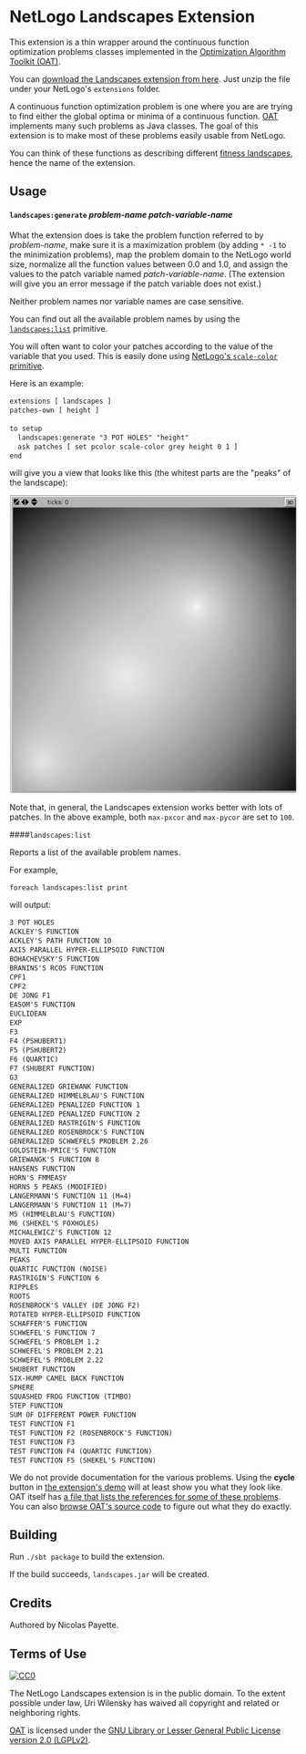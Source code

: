 # NetLogo Landscapes Extension

This extension is a thin wrapper around the continuous function optimization problems classes implemented in the [Optimization Algorithm Toolkit (OAT)](http://optalgtoolkit.sourceforge.net/).

You can [download the Landscapes extension from here](https://github.com/NetLogo/Landscapes-Extension/releases/download/1.0.0/landscapes.zip). Just unzip the file under your NetLogo's `extensions` folder.

A continuous function optimization problem is one where you are are trying to find either the global optima or minima of a continuous function. [OAT](http://optalgtoolkit.sourceforge.net/) implements many such problems as Java classes. The goal of this extension is to make most of these problems easily usable from NetLogo.

You can think of these functions as describing different [fitness landscapes](http://en.wikipedia.org/wiki/Fitness_landscape), hence the name of the extension.

## Usage

#### `landscapes:generate` _problem-name_ _patch-variable-name_

What the extension does is take the problem function referred to by _problem-name_, make sure it is a maximization problem (by adding `* -1` to the minimization problems), map the problem domain to the NetLogo world size, normalize all the function values between 0.0 and 1.0, and assign the values to the patch variable named _patch-variable-name_. (The extension will give you an error message if the patch variable does not exist.)

Neither problem names nor variable names are case sensitive.

You can find out all the available problem names by using the [`landscapes:list`](#landscapeslist) primitive.

You will often want to color your patches according to the value of the variable that you used. This is easily done using [NetLogo's `scale-color` primitive](http://ccl.northwestern.edu/netlogo/docs/dictionary.html#scale-color).

Here is an example:

    extensions [ landscapes ]
    patches-own [ height ]

    to setup
      landscapes:generate "3 POT HOLES" "height"
      ask patches [ set pcolor scale-color grey height 0 1 ]
    end

will give you a view that looks like this (the whitest parts are the "peaks" of the landscape):

![3 pot holes result](doc/3-pot-holes.png)

Note that, in general, the Landscapes extension works better with lots of patches. In the above example, both `max-pxcor` and `max-pycor` are set to `100`.

####`landscapes:list`

Reports a list of the available problem names.

For example,

    foreach landscapes:list print

will output:

    3 POT HOLES
    ACKLEY'S FUNCTION
    ACKLEY'S PATH FUNCTION 10
    AXIS PARALLEL HYPER-ELLIPSOID FUNCTION
    BOHACHEVSKY'S FUNCTION
    BRANINS'S RCOS FUNCTION
    CPF1
    CPF2
    DE JONG F1
    EASOM'S FUNCTION
    EUCLIDEAN
    EXP
    F3
    F4 (PSHUBERT1)
    F5 (PSHUBERT2)
    F6 (QUARTIC)
    F7 (SHUBERT FUNCTION)
    G3
    GENERALIZED GRIEWANK FUNCTION
    GENERALIZED HIMMELBLAU'S FUNCTION
    GENERALIZED PENALIZED FUNCTION 1
    GENERALIZED PENALIZED FUNCTION 2
    GENERALIZED RASTRIGIN'S FUNCTION
    GENERALIZED ROSENBROCK'S FUNCTION
    GENERALIZED SCHWEFELS PROBLEM 2.26
    GOLDSTEIN-PRICE'S FUNCTION
    GRIEWANGK'S FUNCTION 8
    HANSENS FUNCTION
    HORN'S FMMEASY
    HORNS 5 PEAKS (MODIFIED)
    LANGERMANN'S FUNCTION 11 (M=4)
    LANGERMANN'S FUNCTION 11 (M=7)
    M5 (HIMMELBLAU'S FUNCTION)
    M6 (SHEKEL'S FOXHOLES)
    MICHALEWICZ'S FUNCTION 12
    MOVED AXIS PARALLEL HYPER-ELLIPSOID FUNCTION
    MULTI FUNCTION
    PEAKS
    QUARTIC FUNCTION (NOISE)
    RASTRIGIN'S FUNCTION 6
    RIPPLES
    ROOTS
    ROSENBROCK'S VALLEY (DE JONG F2)
    ROTATED HYPER-ELLIPSOID FUNCTION
    SCHAFFER'S FUNCTION
    SCHWEFEL'S FUNCTION 7
    SCHWEFEL'S PROBLEM 1.2
    SCHWEFEL'S PROBLEM 2.21
    SCHWEFEL'S PROBLEM 2.22
    SHUBERT FUNCTION
    SIX-HUMP CAMEL BACK FUNCTION
    SPHERE
    SQUASHED FROG FUNCTION (TIMBO)
    STEP FUNCTION
    SUM OF DIFFERENT POWER FUNCTION
    TEST FUNCTION F1
    TEST FUNCTION F2 (ROSENBROCK'S FUNCTION)
    TEST FUNCTION F3
    TEST FUNCTION F4 (QUARTIC FUNCTION)
    TEST FUNCTION F5 (SHEKEL'S FUNCTION)

We do not provide documentation for the various problems. Using the **cycle** button in [the extension's demo](demo/landscapes.nlogo) will at least show you what they look like. OAT itself has [a file that lists the references for some of these problems](http://optalgtoolkit.cvs.sourceforge.net/viewvc/optalgtoolkit/optalgtoolkit/src/problems.cfo.properties?revision=1.3&content-type=text%2Fplain). You can also [browse OAT's source code](http://optalgtoolkit.cvs.sourceforge.net/viewvc/optalgtoolkit/optalgtoolkit/src/com/oat/domains/cfo/problems/) to figure out what they do exactly.

## Building

Run `./sbt package` to build the extension.

If the build succeeds, `landscapes.jar` will be created.

## Credits

Authored by Nicolas Payette.

## Terms of Use

[![CC0](http://i.creativecommons.org/p/zero/1.0/88x31.png)](http://creativecommons.org/publicdomain/zero/1.0/)

The NetLogo Landscapes extension is in the public domain. To the extent possible under law, Uri Wilensky has waived all copyright and related or neighboring rights.

[OAT](http://sourceforge.net/projects/optalgtoolkit/) is licensed under the [GNU Library or Lesser General Public License version 2.0 (LGPLv2)](http://www.gnu.org/licenses/old-licenses/lgpl-2.0.html).
